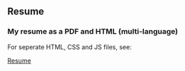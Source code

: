 ## Resume
### My resume as a PDF and HTML (multi-language)
For seperate HTML, CSS and JS files, see:

[Resume](https://github.com/MikeBidinger/Web_Dev/Resume)

<!--
<!DOCTYPE html>
<html>
<head>
</head>
<body>
  <h1>Resume</h1>
  <h3>My resume within one HTML file</h3>
  <p>For seperate HTML, CSS and JS files, see:</p>
  <p>https://github.com/MikeBidinger/Web_Dev/tree/main/Resume</p>
</body>
</html>
